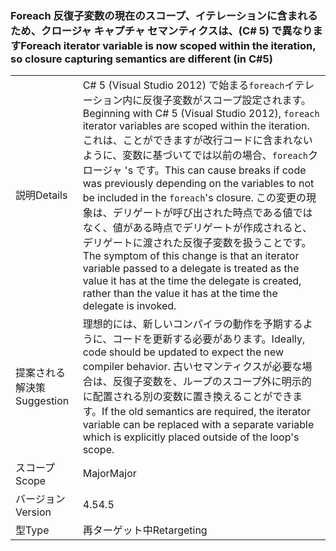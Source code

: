 ### <a name="foreach-iterator-variable-is-now-scoped-within-the-iteration-so-closure-capturing-semantics-are-different-in-c5"></a><span data-ttu-id="24eaf-101">Foreach 反復子変数の現在のスコープ、イテレーションに含まれるため、クロージャ キャプチャ セマンティクスは、(C# 5) で異なります</span><span class="sxs-lookup"><span data-stu-id="24eaf-101">Foreach iterator variable is now scoped within the iteration, so closure capturing semantics are different (in C#5)</span></span>

|   |   |
|---|---|
|<span data-ttu-id="24eaf-102">説明</span><span class="sxs-lookup"><span data-stu-id="24eaf-102">Details</span></span>|<span data-ttu-id="24eaf-103">C# 5 (Visual Studio 2012) で始まる<code>foreach</code>イテレーション内に反復子変数がスコープ設定されます。</span><span class="sxs-lookup"><span data-stu-id="24eaf-103">Beginning with C# 5 (Visual Studio 2012), <code>foreach</code> iterator variables are scoped within the iteration.</span></span> <span data-ttu-id="24eaf-104">これは、ことができますが改行コードに含まれないように、変数に基づいてでは以前の場合、<code>foreach</code>クロージャ 's です。</span><span class="sxs-lookup"><span data-stu-id="24eaf-104">This can cause breaks if code was previously depending on the variables to not be included in the <code>foreach</code>'s closure.</span></span> <span data-ttu-id="24eaf-105">この変更の現象は、デリゲートが呼び出された時点である値ではなく、値がある時点でデリゲートが作成されると、デリゲートに渡された反復子変数を扱うことです。</span><span class="sxs-lookup"><span data-stu-id="24eaf-105">The symptom of this change is that an iterator variable passed to a delegate is treated as the value it has at the time the delegate is created, rather than the value it has at the time the delegate is invoked.</span></span>|
|<span data-ttu-id="24eaf-106">提案される解決策</span><span class="sxs-lookup"><span data-stu-id="24eaf-106">Suggestion</span></span>|<span data-ttu-id="24eaf-107">理想的には、新しいコンパイラの動作を予期するように、コードを更新する必要があります。</span><span class="sxs-lookup"><span data-stu-id="24eaf-107">Ideally, code should be updated to expect the new compiler behavior.</span></span> <span data-ttu-id="24eaf-108">古いセマンティクスが必要な場合は、反復子変数を、ループのスコープ外に明示的に配置される別の変数に置き換えることができます。</span><span class="sxs-lookup"><span data-stu-id="24eaf-108">If the old semantics are required, the iterator variable can be replaced with a separate variable which is explicitly placed outside of the loop's scope.</span></span>|
|<span data-ttu-id="24eaf-109">スコープ</span><span class="sxs-lookup"><span data-stu-id="24eaf-109">Scope</span></span>|<span data-ttu-id="24eaf-110">Major</span><span class="sxs-lookup"><span data-stu-id="24eaf-110">Major</span></span>|
|<span data-ttu-id="24eaf-111">バージョン</span><span class="sxs-lookup"><span data-stu-id="24eaf-111">Version</span></span>|<span data-ttu-id="24eaf-112">4.5</span><span class="sxs-lookup"><span data-stu-id="24eaf-112">4.5</span></span>|
|<span data-ttu-id="24eaf-113">型</span><span class="sxs-lookup"><span data-stu-id="24eaf-113">Type</span></span>|<span data-ttu-id="24eaf-114">再ターゲット中</span><span class="sxs-lookup"><span data-stu-id="24eaf-114">Retargeting</span></span>|

